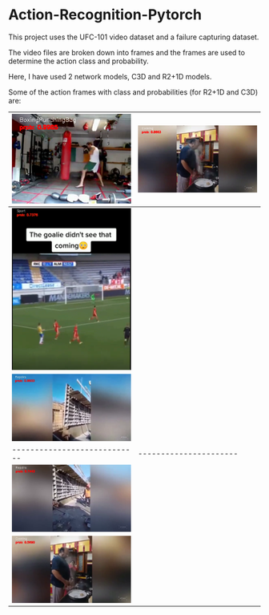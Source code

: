 # Action-Recognition-Pytorch
This project uses the UFC-101 video dataset and a failure capturing dataset.

The video files are broken down into frames and the frames are used to determine the action class and probability.

Here, I have used 2 network models, C3D and R2+1D models.

Some of the action frames with class and probabilities (for R2+1D and C3D) are:

 | ![punch](https://github.com/delzadbamji/Action-Recognition-Pytorch/blob/main/show_action_label_punching.png) | ![R2 cooking](https://github.com/delzadbamji/Action-Recognition-Pytorch/blob/main/snapshot_cooking_R2.png) |
 |----------------------------|----------------------|
| ![sports](https://github.com/delzadbamji/Action-Recognition-Pytorch/blob/main/snapshot_sports.png)|
| ![sports](https://github.com/delzadbamji/Action-Recognition-Pytorch/blob/main/snapshot_repairs_R2.png)|
 |----------------------------|----------------------|
| ![sports](https://github.com/delzadbamji/Action-Recognition-Pytorch/blob/main/snapshot_repairs.png) |
| ![cooking](https://github.com/delzadbamji/Action-Recognition-Pytorch/blob/main/snapshot_cooking.png) |
